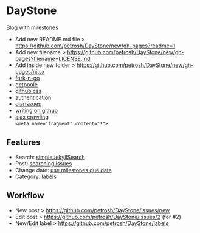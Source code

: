 # DayStone
Blog with milestones

- Add new README.md file  > https://github.com/petrosh/DayStone/new/gh-pages?readme=1  
- Add new filename        > https://github.com/petrosh/DayStone/new/gh-pages?filename=LICENSE.md  
- Add inside new folder   > https://github.com/petrosh/DayStone/new/gh-pages/nitsx  
- [fork-n-go](http://jlord.us/forkngo/)  
- [getpoole](http://getpoole.com/)  
- [github css](https://github.com/sindresorhus/github-markdown-css)
- [authentication](https://developer.github.com/guides/getting-started/#authentication)  
- [diarissues](https://github.com/petrosh/diarissues)  
- [writing on github](https://help.github.com/articles/writing-on-github/)  
- [ajax crawling](https://developers.google.com/webmasters/ajax-crawling/docs/specification)  
  ```<meta name="fragment" content="!">```

## Features

- Search: [simpleJekyllSearch](https://github.com/petrosh/raveup/blob/gh-pages/assets/js/simpleJekyllSearch.js)  
- Post: [searching issues](https://help.github.com/articles/searching-issues/)
- Change date: [use milestones due date](https://github.com/petrosh/DayStone/milestones)
- Category: [labels](https://github.com/petrosh/DayStone/labels)

## Workflow

- New post > https://github.com/petrosh/DayStone/issues/new
- Edit post > https://github.com/petrosh/DayStone/issues/2 (for #2)
- New/Edit label > https://github.com/petrosh/DayStone/labels
